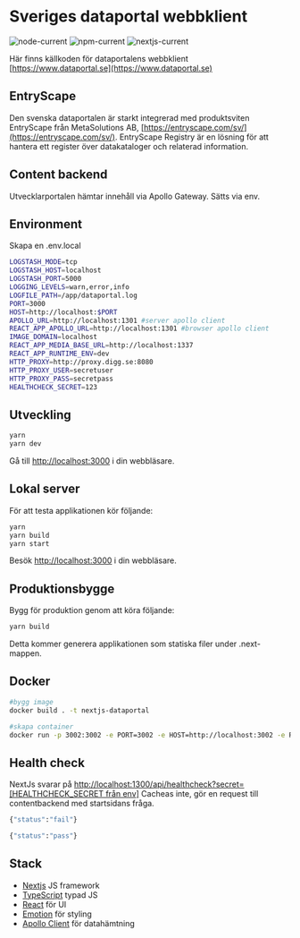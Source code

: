 # Sveriges dataportal webbklient

![node-current](https://img.shields.io/badge/node-16.13.2-green)
![npm-current](https://img.shields.io/badge/npm-8.1.2-green)
![nextjs-current](https://img.shields.io/badge/nextjs-12.13.0-green)

Här finns källkoden för dataportalens webbklient
[https://www.dataportal.se](https://www.dataportal.se)

## EntryScape

Den svenska dataportalen är starkt integrerad med produktsviten EntryScape från MetaSolutions AB, [https://entryscape.com/sv/](https://entryscape.com/sv/).
EntryScape Registry är en lösning för att hantera ett register över datakataloger och relaterad information.

## Content backend

Utvecklarportalen hämtar innehåll via Apollo Gateway. Sätts via env.

## Environment

Skapa en .env.local

```sh
LOGSTASH_MODE=tcp
LOGSTASH_HOST=localhost
LOGSTASH_PORT=5000
LOGGING_LEVELS=warn,error,info
LOGFILE_PATH=/app/dataportal.log
PORT=3000
HOST=http://localhost:$PORT
APOLLO_URL=http://localhost:1301 #server apollo client
REACT_APP_APOLLO_URL=http://localhost:1301 #browser apollo client
IMAGE_DOMAIN=localhost
REACT_APP_MEDIA_BASE_URL=http://localhost:1337
REACT_APP_RUNTIME_ENV=dev
HTTP_PROXY=http://proxy.digg.se:8080
HTTP_PROXY_USER=secretuser
HTTP_PROXY_PASS=secretpass
HEALTHCHECK_SECRET=123
```

## Utveckling

```sh
yarn
yarn dev
```

Gå till [http://localhost:3000](http://localhost:3000) i din webbläsare.

## Lokal server

För att testa applikationen kör följande:

```sh
yarn
yarn build
yarn start
```

Besök [http://localhost:3000](http://localhost:3000) i din webbläsare.

## Produktionsbygge

Bygg för produktion genom att köra följande:

```sh
yarn build
```

Detta kommer generera applikationen som statiska filer under .next-mappen.

## Docker

```sh
#bygg image
docker build . -t nextjs-dataportal

#skapa container
docker run -p 3002:3002 -e PORT=3002 -e HOST=http://localhost:3002 -e REACT_APP_APOLLO_URL=http://localhost:1400 -e REACT_APP_RUNTIME_ENV=prod -e IMAGE_DOMAIN=host.docker.internal -e REACT_APP_MEDIA_BASE_URL="http://host.docker.internal:1400/assets/dataportal" --add-host=host.docker.internal:host-gateway nextjs-dataportal
```

## Health check

NextJs svarar på [http://localhost:1300/api/healthcheck?secret=[HEALTHCHECK_SECRET från env]](http://localhost:1300/api/healthcheck?secret=)
Cacheas inte, gör en request till contentbackend med startsidans fråga.

```sh
{"status":"fail"}
```

```sh
{"status":"pass"}
```

## Stack

- [Nextjs](https://nextjs.org/) JS framework
- [TypeScript](https://www.typescriptlang.org/) typad JS
- [React](https://reactjs.org/) för UI
- [Emotion](https://emotion.sh) för styling
- [Apollo Client](https://www.apollographql.com/docs/react/) för datahämtning
